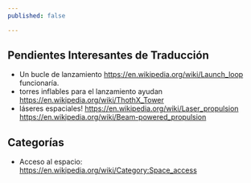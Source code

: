 ```yaml
---
published: false

---
```


## Pendientes Interesantes de Traducción
* Un bucle de lanzamiento https://en.wikipedia.org/wiki/Launch_loop funcionaría.
* torres inflables para el lanzamiento ayudan https://en.wikipedia.org/wiki/ThothX_Tower
* láseres espaciales! https://en.wikipedia.org/wiki/Laser_propulsion https://en.wikipedia.org/wiki/Beam-powered_propulsion

## Categorías

* Acceso al espacio: https://en.wikipedia.org/wiki/Category:Space_access



